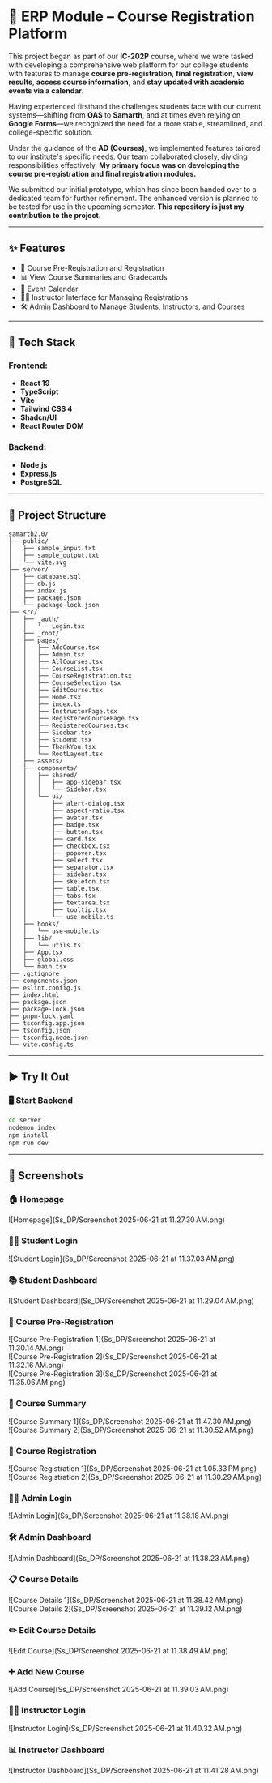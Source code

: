 # 📘 ERP Module – Course Registration Platform

This project began as part of our **IC-202P** course, where we were tasked with developing a comprehensive web platform for our college students with features to manage **course pre-registration**, **final registration**, **view results**, **access course information**, and **stay updated with academic events via a calendar**.

Having experienced firsthand the challenges students face with our current systems—shifting from **OAS** to **Samarth**, and at times even relying on **Google Forms**—we recognized the need for a more stable, streamlined, and college-specific solution.

Under the guidance of the **AD (Courses)**, we implemented features tailored to our institute's specific needs. Our team collaborated closely, dividing responsibilities effectively. **My primary focus was on developing the course pre-registration and final registration modules.**

We submitted our initial prototype, which has since been handed over to a dedicated team for further refinement. The enhanced version is planned to be tested for use in the upcoming semester. **This repository is just my contribution to the project.**

---

## ✨ Features

- 📝 Course Pre-Registration and Registration
- 📊 View Course Summaries and Gradecards
- 📅 Event Calendar
- 👨‍🏫 Instructor Interface for Managing Registrations
- 🛠️ Admin Dashboard to Manage Students, Instructors, and Courses

---

## 🚀 Tech Stack

### Frontend:
- **React 19**
- **TypeScript**
- **Vite**
- **Tailwind CSS 4**
- **Shadcn/UI**
- **React Router DOM**

### Backend:
- **Node.js**
- **Express.js**
- **PostgreSQL**

---

## 📁 Project Structure

```
samarth2.0/
├── public/
│   ├── sample_input.txt
│   ├── sample_output.txt
│   └── vite.svg
├── server/
│   ├── database.sql
│   ├── db.js
│   ├── index.js
│   ├── package.json
│   └── package-lock.json
├── src/
│   ├── _auth/
│   │   └── Login.tsx
│   ├── _root/
│   ├── pages/
│   │   ├── AddCourse.tsx
│   │   ├── Admin.tsx
│   │   ├── AllCourses.tsx
│   │   ├── CourseList.tsx
│   │   ├── CourseRegistration.tsx
│   │   ├── CourseSelection.tsx
│   │   ├── EditCourse.tsx
│   │   ├── Home.tsx
│   │   ├── index.ts
│   │   ├── InstructorPage.tsx
│   │   ├── RegisteredCoursePage.tsx
│   │   ├── RegisteredCourses.tsx
│   │   ├── Sidebar.tsx
│   │   ├── Student.tsx
│   │   ├── ThankYou.tsx
│   │   └── RootLayout.tsx
│   ├── assets/
│   ├── components/
│   │   ├── shared/
│   │   │   ├── app-sidebar.tsx
│   │   │   └── Sidebar.tsx
│   │   └── ui/
│   │       ├── alert-dialog.tsx
│   │       ├── aspect-ratio.tsx
│   │       ├── avatar.tsx
│   │       ├── badge.tsx
│   │       ├── button.tsx
│   │       ├── card.tsx
│   │       ├── checkbox.tsx
│   │       ├── popover.tsx
│   │       ├── select.tsx
│   │       ├── separator.tsx
│   │       ├── sidebar.tsx
│   │       ├── skeleton.tsx
│   │       ├── table.tsx
│   │       ├── tabs.tsx
│   │       ├── textarea.tsx
│   │       ├── tooltip.tsx
│   │       └── use-mobile.ts
│   ├── hooks/
│   │   └── use-mobile.ts
│   ├── lib/
│   │   └── utils.ts
│   ├── App.tsx
│   ├── global.css
│   └── main.tsx
├── .gitignore
├── components.json
├── eslint.config.js
├── index.html
├── package.json
├── package-lock.json
├── pnpm-lock.yaml
├── tsconfig.app.json
├── tsconfig.json
├── tsconfig.node.json
└── vite.config.ts
```



---

## ▶️ Try It Out

### 🖥️ Start Backend

```bash
cd server
nodemon index
npm install
npm run dev
```


---



## 📸 Screenshots

### 🏠 Homepage
![Homepage](Ss_DP/Screenshot 2025-06-21 at 11.27.30 AM.png)

### 🙋‍♂️ Student Login
![Student Login](Ss_DP/Screenshot 2025-06-21 at 11.37.03 AM.png)

### 📚 Student Dashboard
![Student Dashboard](Ss_DP/Screenshot 2025-06-21 at 11.29.04 AM.png)

### 📝 Course Pre-Registration
![Course Pre-Registration 1](Ss_DP/Screenshot 2025-06-21 at 11.30.14 AM.png)  
![Course Pre-Registration 2](Ss_DP/Screenshot 2025-06-21 at 11.32.16 AM.png)  
![Course Pre-Registration 3](Ss_DP/Screenshot 2025-06-21 at 11.35.06 AM.png)

### 📄 Course Summary
![Course Summary 1](Ss_DP/Screenshot 2025-06-21 at 11.47.30 AM.png)  
![Course Summary 2](Ss_DP/Screenshot 2025-06-21 at 11.30.52 AM.png)

### 🧾 Course Registration
![Course Registration 1](Ss_DP/Screenshot 2025-06-21 at 1.05.33 PM.png)  
![Course Registration 2](Ss_DP/Screenshot 2025-06-21 at 11.30.29 AM.png)

### 👩‍💼 Admin Login
![Admin Login](Ss_DP/Screenshot 2025-06-21 at 11.38.18 AM.png)

### 🛠️ Admin Dashboard
![Admin Dashboard](Ss_DP/Screenshot 2025-06-21 at 11.38.23 AM.png)

### 📋 Course Details
![Course Details 1](Ss_DP/Screenshot 2025-06-21 at 11.38.42 AM.png)  
![Course Details 2](Ss_DP/Screenshot 2025-06-21 at 11.39.12 AM.png)

### ✏️ Edit Course Details
![Edit Course](Ss_DP/Screenshot 2025-06-21 at 11.38.49 AM.png)

### ➕ Add New Course
![Add Course](Ss_DP/Screenshot 2025-06-21 at 11.39.03 AM.png)

### 👨‍🏫 Instructor Login
![Instructor Login](Ss_DP/Screenshot 2025-06-21 at 11.40.32 AM.png)

### 📊 Instructor Dashboard
![Instructor Dashboard](Ss_DP/Screenshot 2025-06-21 at 11.41.28 AM.png)






